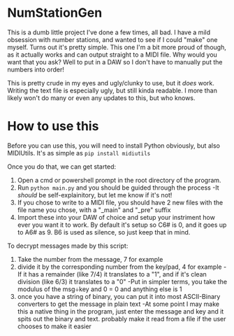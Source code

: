 # NumStationGen

This is a dumb little project I've done a few times, all bad. I have a mild obsession with number stations, and wanted to see if I could "make" one myself. Turns out it's pretty simple.
This one I'm a bit more proud of though, as it actually works and can output straight to a MIDI file. Why would you want that you ask? Well to put in a DAW so I don't have to manually put the numbers into order!

This is pretty crude in my eyes and ugly/clunky to use, but it _does_ work. Writing the text file is especially ugly, but still kinda readable.
I more than likely won't do many or even any updates to this, but who knows.

# How to use this

Before you can use this, you will need to install Python obviously, but also MIDIUtils. It's as simple as `pip install midiutils`

Once you do that, we can get started:

1. Open a cmd or powershell prompt in the root directory of the program.
2. Run `python main.py` and you should be guided through the process
   -It _should_ be self-explainitory, but let me know if it's not!
3. If you chose to write to a MIDI file, you should have 2 new files with the file name you chose, with a "_main" and "_pre" suffix
4. Import these into your DAW of choice and setup your instriment how ever you want it to work. By default it's setup so C6# is 0, and it goes up to A6# as 9. B6 is used as silence, so just keep that in mind.

To decrypt messages made by this script:
1. Take the number from the message, 7 for example
2. divide it by the corresponding number from the key/pad, 4 for example
   -If it has a remainder (like 7/4) it translates to a "1", and if it's clean division (like 6/3) it translates to a "0"
   -Put in simpler terms, you take the modulus of the msg÷key and 0 = 0 and anything else is 1
4. once you have a string of binary, you can put it into most ASCII-Binary converters to get the message in plain text
   -At some point I may make this a native thing in the program, just enter the message and key and it spits out the binary and text. probably make it read from a file if the user chooses to make it easier 
